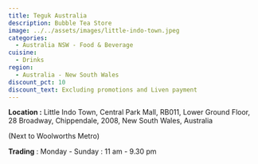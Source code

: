 ```yaml
---
title: Teguk Australia
description: Bubble Tea Store
image: ../../assets/images/little-indo-town.jpeg
categories:
  - Australia NSW - Food & Beverage
cuisine:
  - Drinks
region:
  - Australia - New South Wales
discount_pct: 10
discount_text: Excluding promotions and Liven payment
---
```

**Location :** Little Indo Town, Central Park Mall, RB011, Lower Ground Floor, 28 Broadway, Chippendale, 2008, New South Wales, Australia

(Next to Woolworths Metro)

**Trading** : Monday - Sunday : 11 am - 9.30 pm
